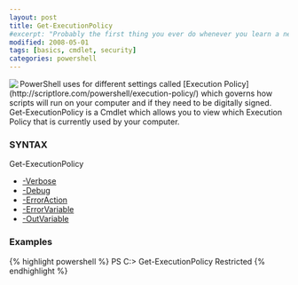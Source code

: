 ```yaml
---
layout: post
title: Get-ExecutionPolicy
#excerpt: "Probably the first thing you ever do whenever you learn a new language is to write your hello world program, however in PowerShell the most simple script will fail to load!"
modified: 2008-05-01
tags: [basics, cmdlet, security]
categories: powershell
---
```

<img align="left" src="{{ site.image_url }}/cmdlet-get-executionpolicy.jpg" class="left" />
PowerShell uses for different settings called [Execution Policy](http://scriptlore.com/powershell/execution-policy/) which governs how scripts will run on your computer and if they need to be digitally signed. Get-ExecutionPolicy is a Cmdlet which allows you to view which Execution Policy that is currently used by your computer. <!--more-->

### SYNTAX
Get-ExecutionPolicy

* [-Verbose](http://scriptlore.com/powershell/verbose/)
* [-Debug](http://scriptlore.com/powershell/debug/)
* [-ErrorAction](http://scriptlore.com/powershell/erroraction/)
* [-ErrorVariable](http://scriptlore.com/powershell/errorvariable/)
* [-OutVariable](http://scriptlore.com/powershell/outvariable/)

### Examples

{% highlight powershell %}
PS C:\> Get-ExecutionPolicy
Restricted
{% endhighlight %}
